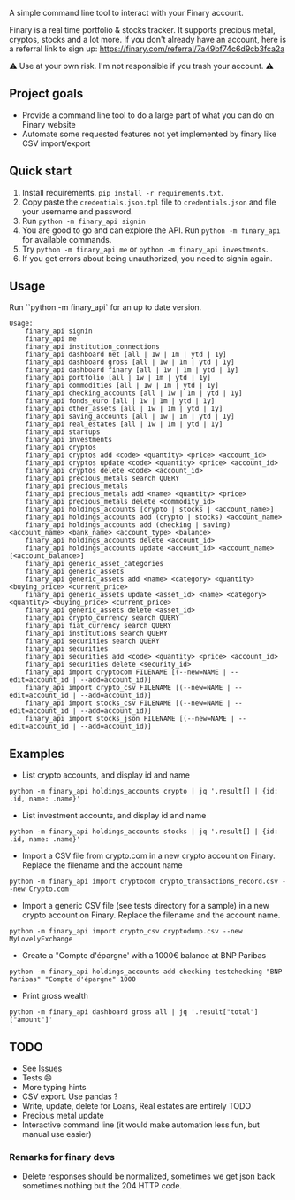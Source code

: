 
A simple command line tool to interact with your Finary account.

Finary is a real time portfolio & stocks tracker. It supports precious metal, cryptos, stocks and a lot more.
If you don't already have an account, here is a referral link to sign up: https://finary.com/referral/7a49bf74c6d9cb3fca2a

:warning: Use at your own risk. I'm not responsible if you trash your account. :warning:

## Project goals

* Provide a command line tool to do a large part of what you can do on Finary website
* Automate some requested features not yet implemented by finary like CSV import/export

## Quick start 

1. Install requirements. `pip install -r requirements.txt`.
2. Copy paste the `credentials.json.tpl` file to `credentials.json` and file your username and password.
3. Run `python -m finary_api signin`
4. You are good to go and can explore the API. Run `python -m finary_api` for available commands.
5. Try `python -m finary_api me` or `python -m finary_api investments`. 
6. If you get errors about being unauthorized, you need to signin again.

## Usage

Run ``python -m finary_api` for an up to date version.

```
Usage:
    finary_api signin
    finary_api me
    finary_api institution_connections
    finary_api dashboard net [all | 1w | 1m | ytd | 1y]
    finary_api dashboard gross [all | 1w | 1m | ytd | 1y]
    finary_api dashboard finary [all | 1w | 1m | ytd | 1y]
    finary_api portfolio [all | 1w | 1m | ytd | 1y]
    finary_api commodities [all | 1w | 1m | ytd | 1y]
    finary_api checking_accounts [all | 1w | 1m | ytd | 1y]
    finary_api fonds_euro [all | 1w | 1m | ytd | 1y]
    finary_api other_assets [all | 1w | 1m | ytd | 1y]
    finary_api saving_accounts [all | 1w | 1m | ytd | 1y]
    finary_api real_estates [all | 1w | 1m | ytd | 1y]
    finary_api startups
    finary_api investments
    finary_api cryptos
    finary_api cryptos add <code> <quantity> <price> <account_id>
    finary_api cryptos update <code> <quantity> <price> <account_id>
    finary_api cryptos delete <code> <account_id>
    finary_api precious_metals search QUERY
    finary_api precious_metals
    finary_api precious_metals add <name> <quantity> <price>
    finary_api precious_metals delete <commodity_id>
    finary_api holdings_accounts [crypto | stocks | <account_name>]
    finary_api holdings_accounts add (crypto | stocks) <account_name>
    finary_api holdings_accounts add (checking | saving) <account_name> <bank_name> <account_type> <balance>
    finary_api holdings_accounts delete <account_id>
    finary_api holdings_accounts update <account_id> <account_name> [<account_balance>]
    finary_api generic_asset_categories
    finary_api generic_assets
    finary_api generic_assets add <name> <category> <quantity> <buying_price> <current_price>
    finary_api generic_assets update <asset_id> <name> <category> <quantity> <buying_price> <current_price>
    finary_api generic_assets delete <asset_id>
    finary_api crypto_currency search QUERY
    finary_api fiat_currency search QUERY
    finary_api institutions search QUERY
    finary_api securities search QUERY
    finary_api securities
    finary_api securities add <code> <quantity> <price> <account_id>
    finary_api securities delete <security_id>
    finary_api import cryptocom FILENAME [(--new=NAME | --edit=account_id | --add=account_id)]
    finary_api import crypto_csv FILENAME [(--new=NAME | --edit=account_id | --add=account_id)]
    finary_api import stocks_csv FILENAME [(--new=NAME | --edit=account_id | --add=account_id)]
    finary_api import stocks_json FILENAME [(--new=NAME | --edit=account_id | --add=account_id)]
```

## Examples

* List crypto accounts, and display id and name
```
python -m finary_api holdings_accounts crypto | jq '.result[] | {id: .id, name: .name}'
```

* List investment accounts, and display id and name
```
python -m finary_api holdings_accounts stocks | jq '.result[] | {id: .id, name: .name}'
```

* Import a CSV file from crypto.com in a new crypto account on Finary. Replace the filename and the account name
```
python -m finary_api import cryptocom crypto_transactions_record.csv --new Crypto.com
```

* Import a generic CSV file (see tests directory for a sample) in a new crypto account on Finary. 
Replace the filename and the account name.
```
python -m finary_api import crypto_csv cryptodump.csv --new MyLovelyExchange
```

* Create a "Compte d'épargne' with a 1000€ balance at BNP Paribas
```
python -m finary_api holdings_accounts add checking testchecking "BNP Paribas" "Compte d'épargne" 1000
```

* Print gross wealth
```
python -m finary_api dashboard gross all | jq '.result["total"]["amount"]'
```


## TODO
* See [Issues](https://github.com/lasconic/finary/issues)
* Tests :smile:
* More typing hints
* CSV export. Use pandas ?
* Write, update, delete for Loans, Real estates are entirely TODO
* Precious metal update
* Interactive command line (it would make automation less fun, but manual use easier)

### Remarks for finary devs
* Delete responses should be normalized, sometimes we get json back sometimes nothing but the 204 HTTP code.

